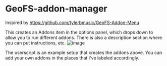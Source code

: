 # GeoFS-addon-manager
Inspired by https://github.com/tylerbmusic/GeoFS-Addon-Menu

This creates an Addons item in the options panel, which drops down to allow you to run different addons. There is also a description section where you can put instructions, etc.
![image](https://github.com/user-attachments/assets/da122b15-1bf9-44ac-9264-9622cf767246)

The userscript is an example setup that creates the addons above. You can add your own addons in the places that I've labeled accordingly.
